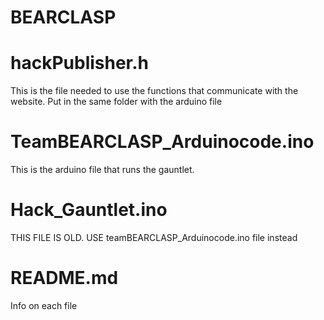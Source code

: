 # BEARCLASP
# hackPublisher.h
This is the file needed to use the functions that communicate with the website. Put in the same folder with the arduino file

# TeamBEARCLASP_Arduinocode.ino
This is the arduino file that runs the gauntlet. 

# Hack_Gauntlet.ino
THIS FILE IS OLD. USE teamBEARCLASP_Arduinocode.ino file instead

# README.md
Info on each file



